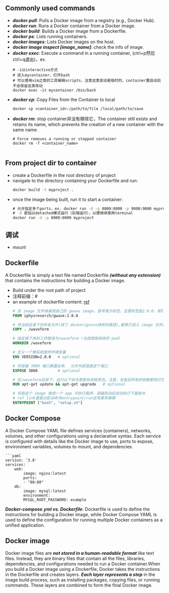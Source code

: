 ## Commonly used commands
- ***docker pull***: Pulls a Docker image from a registry (e.g., Docker Hub).
- ***docker run***: Runs a Docker container from a Docker image.
- ***docker build***: Builds a Docker image from a Dockerfile.
- ***docker ps***: Lists running containers.
- ***docker images***: Lists Docker images on the host.
- ***docker image inspect [image_name]***: check the info of image.
- ***docker exec***: Execute a command in a running container, (ctrl+p然后ctrl+q退出)，ex. 
    ```docker command
    # -i以interactive方式
    # 进入mycontainer，打开bash
    # 可以使用vim之类的工具编辑scripts，注意这类变动是临时的，container重启动后不会保留这类改动
    docker exec -it mycontainer /bin/bash
- ***docker cp***: Copy Files from the Container to local
    ``` docker command
    docker cp <container_id>:/path/to/file /local/path/to/save
- ***docker rm***: stop container并没有移除它，The container still exists and retains its name, which prevents the creation of a new container with the same name.
    ```docker command
    # Force removes a running or stopped container
    docker rm -f <container_name>


## From project dir to container
- create a Dockerfile in the root directory of project
- navigate to the directory containing your Dockerfile and run:
    ```cmd
    docker build -t myproject .
- once the image being built, run it to start a container:
    ```cmd
    # 允许指定多个ports，ex. docker run -d -p 8000:8000 -p 9000:9000 myproject
    # -d 是指以detached模式运行（后端运行），以便继续使用terminal
    docker run -d -p 8000:8000 myproject


## 调试
- mount


## Dockerfile
A Dockerfile is simply a text file named Dockerfile ***(without any extension)*** that contains the instructions for building a Docker image.
- Build under the root path of project
- 注释前缀：#
- an example of dockerfile content: [ref](https://iphysresearch.github.io/blog/post/programing/docker-tutorial/)
    ```dockerfile
    # 该 image 文件继承我自己的 gwave image，冒号表示标签，这里标签是2.0.0，即2.0.0版本的 gwave。
    FROM iphysreserch/gwave:2.0.0

    # 将当前目录下的所有文件(除了.dockerignore排除的路径),都拷贝进入 image 文件里微系统的/waveform目录
    COPY . /waveform

    # 指定接下来的工作路径为/waveform (也就是微系统的 pwd)
    WORKDIR /waveform

    # 定义一个微系统里的环境变量
    ENV VERSION=2.0.0	# optional

    # 将容器 3000 端口暴露出来， 允许外部连接这个端口
    EXPOSE 3000			# optional

    # 在/waveform目录下，运行以下命令更新系统程序包。注意，安装后所有的依赖都将打包进入 image 文件
    RUN apt-get update && apt-get upgrade	# optional

    # 将我这个 image 做成一个 app 可执行程序，容器启动后自动执行下面指令
    # ref link里面对启动命令entrypoint/run还有更多解释
    ENTRYPOINT ["bash", "setup.sh"]


## Docker Compose
A Docker Compose YAML file defines services (containers), networks, volumes, and other configurations using a declarative syntax. Each service is configured with details like the Docker image to use, ports to expose, environment variables, volumes to mount, and dependencies.

    ```yaml
    version: '3.8'
    services:
        web:
            image: nginx:latest
            ports:
            - "80:80"
        db:
            image: mysql:latest
            environment:
            MYSQL_ROOT_PASSWORD: example
    


***Docker-compose.yml vs. Dockerfile***: Dockerfile is used to define the instructions for building a Docker image, while Docker Compose YAML is used to define the configuration for running multiple Docker containers as a unified application.


## Docker image
Docker image files are ***not stored in a human-readable format*** like text files. Instead, they are binary files that contain all the files, libraries, dependencies, and configurations needed to run a Docker container.When you build a Docker image using a Dockerfile, Docker takes the instructions in the Dockerfile and creates layers. ***Each layer represents a step*** in the image build process, such as installing packages, copying files, or running commands. These layers are combined to form the final Docker image.
